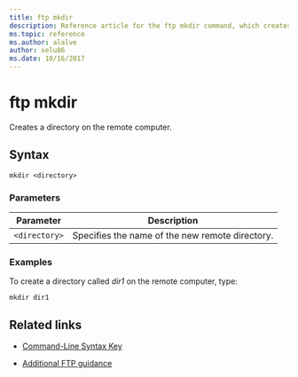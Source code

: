 ```yaml
---
title: ftp mkdir
description: Reference article for the ftp mkdir command, which creates a directory on the remote computer.
ms.topic: reference
ms.author: alalve
author: xelu86
ms.date: 10/16/2017
---
```



# ftp mkdir



Creates a directory on the remote computer.

## Syntax

```
mkdir <directory>
```

### Parameters

| Parameter | Description |
| --------- | ----------- |
| `<directory>` | Specifies the name of the new remote directory. |

### Examples

To create a directory called *dir1* on the remote computer, type:

```
mkdir dir1
```

## Related links

- [Command-Line Syntax Key](command-line-syntax-key.md)

- [Additional FTP guidance](/previous-versions/orphan-topics/ws.10/cc756013(v=ws.10))
